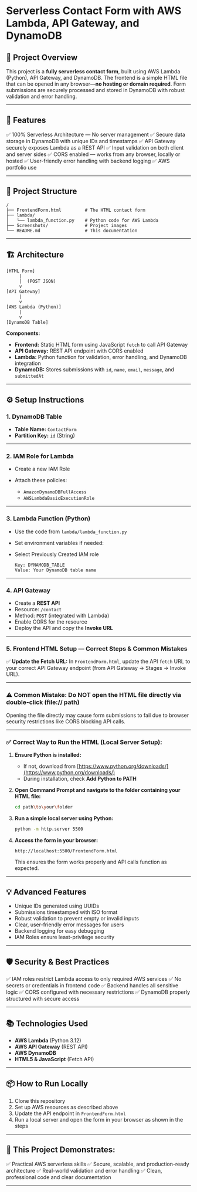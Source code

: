 # Serverless Contact Form with AWS Lambda, API Gateway, and DynamoDB

## 🚀 Project Overview

This project is a **fully serverless contact form**, built using AWS Lambda (Python), API Gateway, and DynamoDB. The frontend is a simple HTML file that can be opened in any browser—**no hosting or domain required**. Form submissions are securely processed and stored in DynamoDB with robust validation and error handling.

---

## 📝 Features

✅ 100% Serverless Architecture — No server management
✅ Secure data storage in DynamoDB with unique IDs and timestamps
✅ API Gateway securely exposes Lambda as a REST API
✅ Input validation on both client and server sides
✅ CORS enabled — works from any browser, locally or hosted
✅ User-friendly error handling with backend logging
✅ AWS portfolio use

---

## 📁 Project Structure

```
/
├── FrontendForm.html         # The HTML contact form
├── lambda/
│   └── lambda_function.py    # Python code for AWS Lambda
├── Screenshots/              # Project images
└── README.md                 # This documentation
```

---

## 🏗️ Architecture

```
[HTML Form] 
     |
     |  (POST JSON)
     v
[API Gateway] 
     |
     v
[AWS Lambda (Python)] 
     |
     v
[DynamoDB Table]
```

**Components:**

* **Frontend:** Static HTML form using JavaScript `fetch` to call API Gateway
* **API Gateway:** REST API endpoint with CORS enabled
* **Lambda:** Python function for validation, error handling, and DynamoDB integration
* **DynamoDB:** Stores submissions with `id`, `name`, `email`, `message`, and `submittedAt`

---

## ⚙️ Setup Instructions

### 1. DynamoDB Table

* **Table Name:** `ContactForm`
* **Partition Key:** `id` (String)

---

### 2. IAM Role for Lambda

* Create a new IAM Role
* Attach these policies:

  * `AmazonDynamoDBFullAccess`
  * `AWSLambdaBasicExecutionRole`

---

### 3. Lambda Function (Python)

* Use the code from `lambda/lambda_function.py`
* Set environment variables if needed:
* Select Previously Created IAM role

  ```
  Key: DYNAMODB_TABLE  
  Value: Your DynamoDB table name  
  ```

---

### 4. API Gateway

* Create a **REST API**
* Resource: `/contact`
* Method: `POST` (integrated with Lambda)
* Enable CORS for the resource
* Deploy the API and copy the **Invoke URL**

---

### 5. Frontend HTML Setup — Correct Steps & Common Mistakes

✅ **Update the Fetch URL:**
In `FrontendForm.html`, update the API `fetch` URL to your correct API Gateway endpoint (from API Gateway → Stages → Invoke URL).

---

### ⚠️ **Common Mistake: Do NOT open the HTML file directly via double-click (file:// path)**

Opening the file directly may cause form submissions to fail due to browser security restrictions like CORS blocking API calls.

---

### ✅ **Correct Way to Run the HTML (Local Server Setup):**

1. **Ensure Python is installed:**

   * If not, download from [https://www.python.org/downloads/](https://www.python.org/downloads/)
   * During installation, check **Add Python to PATH**

2. **Open Command Prompt and navigate to the folder containing your HTML file:**

   ```bash
   cd path\to\your\folder
   ```

3. **Run a simple local server using Python:**

   ```bash
   python -m http.server 5500
   ```

4. **Access the form in your browser:**

   ```
   http://localhost:5500/FrontendForm.html
   ```

   This ensures the form works properly and API calls function as expected.

---

## 💡 Advanced Features

* Unique IDs generated using UUIDs
* Submissions timestamped with ISO format
* Robust validation to prevent empty or invalid inputs
* Clear, user-friendly error messages for users
* Backend logging for easy debugging
* IAM Roles ensure least-privilege security

---

## 🛡️ Security & Best Practices

✅ IAM roles restrict Lambda access to only required AWS services
✅ No secrets or credentials in frontend code
✅ Backend handles all sensitive logic
✅ CORS configured with necessary restrictions
✅ DynamoDB properly structured with secure access

---

## 📚 Technologies Used

* **AWS Lambda** (Python 3.12)
* **AWS API Gateway** (REST API)
* **AWS DynamoDB**
* **HTML5 & JavaScript** (Fetch API)

---

## 📦 How to Run Locally

1. Clone this repository
2. Set up AWS resources as described above
3. Update the API endpoint in `FrontendForm.html`
4. Run a local server and open the form in your browser as shown in the steps

---

## 🎯 This Project Demonstrates:

✅ Practical AWS serverless skills
✅ Secure, scalable, and production-ready architecture
✅ Real-world validation and error handling
✅ Clean, professional code and clear documentation

---
